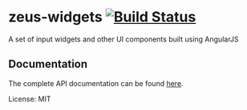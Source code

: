 # zeus-widgets [![Build Status](https://travis-ci.org/zeusjs/widgets.svg)](https://travis-ci.org/zeusjs/widgets)
A set of input widgets and other UI components built using AngularJS


Documentation
--
The complete API documentation can be found [ here](http://zeusjs.github.io/widgets).

License: MIT
